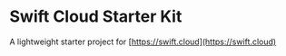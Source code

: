 # Swift Cloud Starter Kit

A lightweight starter project for [https://swift.cloud](https://swift.cloud)
